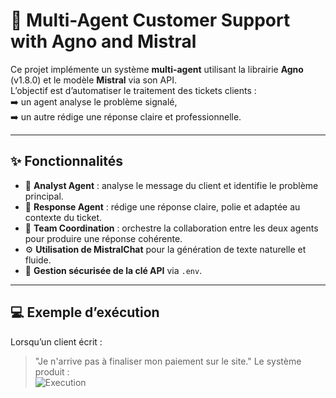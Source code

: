 # 🤖 Multi-Agent Customer Support with Agno and Mistral

Ce projet implémente un système **multi-agent** utilisant la librairie **Agno** (v1.8.0) et le modèle **Mistral** via son API.  
L’objectif est d’automatiser le traitement des tickets clients :  
➡️ un agent analyse le problème signalé,  
➡️ un autre rédige une réponse claire et professionnelle.

---

## ✨ Fonctionnalités

- 🧩 **Analyst Agent** : analyse le message du client et identifie le problème principal.  
- 💬 **Response Agent** : rédige une réponse claire, polie et adaptée au contexte du ticket.  
- 🤝 **Team Coordination** : orchestre la collaboration entre les deux agents pour produire une réponse cohérente.  
- ⚙️ **Utilisation de MistralChat** pour la génération de texte naturelle et fluide.  
- 🔐 **Gestion sécurisée de la clé API** via `.env`.

---
## 💻 Exemple d’exécution

Lorsqu’un client écrit :
> "Je n'arrive pas à finaliser mon paiement sur le site."
Le système produit :  
![Execution](../../images/image.png)

